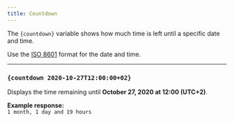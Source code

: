 ```yaml
---
title: Countdown
---
```


The `{countdown}` variable shows how much time is left until a specific date and time.

Use the [ISO 8601](https://en.wikipedia.org/wiki/ISO_8601) format for the date and time.

---

### `{countdown 2020-10-27T12:00:00+02}`  
Displays the time remaining until **October 27, 2020 at 12:00 (UTC+2)**.

**Example response:**  
`1 month, 1 day and 19 hours`